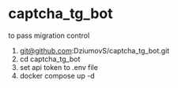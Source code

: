 # captcha_tg_bot

to pass migration control
1) git@github.com:DziumovS/captcha_tg_bot.git
2) cd captcha_tg_bot
3) set api token to .env file
4) docker compose up -d